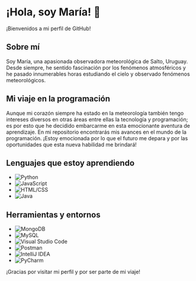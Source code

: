 
# ¡Hola, soy María! 👋

¡Bienvenidos a mi perfil de GitHub!

## Sobre mí

Soy María, una apasionada observadora meteorológica de Salto, Uruguay. Desde siempre, he sentido fascinación por los fenómenos atmosféricos y he pasado innumerables horas estudiando el cielo y observado fenómenos meteorológicos.

## Mi viaje en la programación

Aunque mi corazón siempre ha estado en la meteorología también tengo intereses diversos en otras áreas entre ellas la tecnología y programación; es por esto que he decidido embarcarme en esta emocionante aventura de aprendizaje.
En mi repositorio encontrarás mis avances en el mundo de la programación. ¡Estoy emocionada por lo que el futuro me depara y por las oportunidades que esta nueva habilidad me brindará!

## Lenguajes que estoy aprendiendo

- ![Python](https://img.shields.io/badge/-Python-blue)
- ![JavaScript](https://img.shields.io/badge/-JavaScript-yellow)
- ![HTML/CSS](https://img.shields.io/badge/-HTML%2FCSS-orange)
- ![Java](https://img.shields.io/badge/-Java-red)
  
## Herramientas y entornos 
- ![MongoDB](https://img.shields.io/badge/-MongoDB-green)
- ![MySQL](https://img.shields.io/badge/-MySQL-blue)
- ![Visual Studio Code](https://img.shields.io/badge/Visual%20Studio%20Code-blue?logo=visual-studio-code)
- ![Postman](https://img.shields.io/badge/Postman-orange?logo=postman)
- ![IntelliJ IDEA](https://img.shields.io/badge/IntelliJ%20IDEA-red?logo=intellij-idea)
- ![PyCharm](https://img.shields.io/badge/PyCharm-green?logo=pycharm)



¡Gracias por visitar mi perfil y por ser parte de mi viaje!

